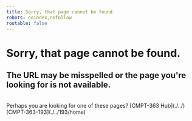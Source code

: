 ```yaml
---
title: Sorry, that page cannot be found.
robots: noindex,nofollow
routable: false
---
```


# Sorry, that page cannot be found.
## The URL may be misspelled or the page you're looking for is not available.
<br>
Perhaps you are looking for one of these pages?  
[CMPT-363 Hub](./../)  
[CMPT-363-193](./../193/home)  
